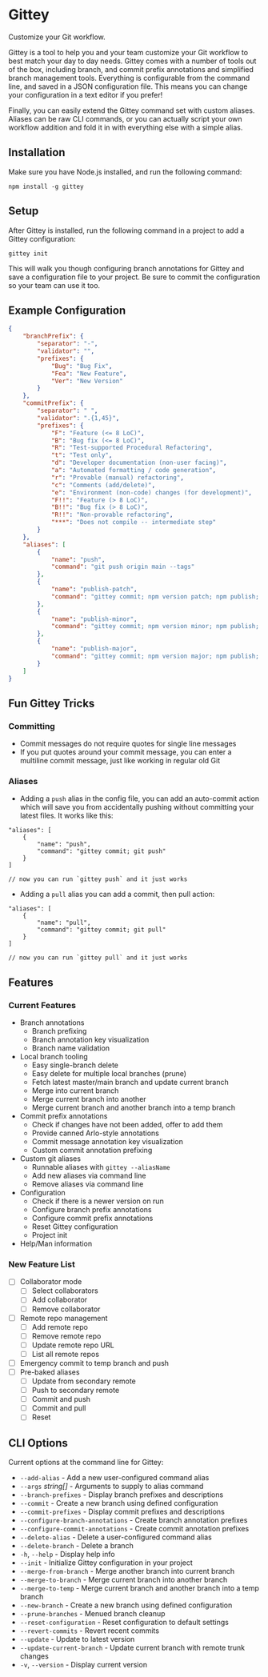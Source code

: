 # Gittey #

Customize your Git workflow.

Gittey is a tool to help you and your team customize your Git workflow to best match your day to day needs. Gittey comes with a number of tools out of the box, including branch, and commit prefix annotations and simplified branch management tools. Everything is configurable from the command line, and saved in a JSON configuration file. This means you can change your configuration in a text editor if you prefer!

Finally, you can easily extend the Gittey command set with custom aliases. Aliases can be raw CLI commands, or you can actually script your own workflow addition and fold it in with everything else with a simple alias.

## Installation ##

Make sure you have Node.js installed, and run the following command:

```
npm install -g gittey
```

## Setup ##

After Gittey is installed, run the following command in a project to add a Gittey configuration:

```
gittey init
```

This will walk you though configuring branch annotations for Gittey and save a configuration file to your project. Be sure to commit the configuration so your team can use it too.

## Example Configuration ##

```json
{
    "branchPrefix": {
        "separator": "-",
        "validator": "",
        "prefixes": {
            "Bug": "Bug Fix",
            "Fea": "New Feature",
            "Ver": "New Version"
        }
    },
    "commitPrefix": {
        "separator": " ",
        "validator": ".{1,45}",
        "prefixes": {
            "F": "Feature (<= 8 LoC)",
            "B": "Bug fix (<= 8 LoC)",
            "R": "Test-supported Procedural Refactoring",
            "t": "Test only",
            "d": "Developer documentation (non-user facing)",
            "a": "Automated formatting / code generation",
            "r": "Provable (manual) refactoring",
            "c": "Comments (add/delete)",
            "e": "Environment (non-code) changes (for development)",
            "F!!": "Feature (> 8 LoC)",
            "B!!": "Bug fix (> 8 LoC)",
            "R!!": "Non-provable refactoring",
            "***": "Does not compile -- intermediate step"
        }
    },
    "aliases": [
        {
            "name": "push",
            "command": "git push origin main --tags"
        },
        {
            "name": "publish-patch",
            "command": "gittey commit; npm version patch; npm publish; gittey push"
        },
        {
            "name": "publish-minor",
            "command": "gittey commit; npm version minor; npm publish; gittey push"
        },
        {
            "name": "publish-major",
            "command": "gittey commit; npm version major; npm publish; gittey push"
        }
    ]
}
```

## Fun Gittey Tricks ##

### Committing ###

- Commit messages do not require quotes for single line messages
- If you put quotes around your commit message, you can enter a multiline commit message, just like working in regular old Git

### Aliases ###

- Adding a `push` alias in the config file, you can add an auto-commit action which will save you from accidentally pushing without committing your latest files. It works like this:

```
"aliases": [
    {
        "name": "push",
        "command": "gittey commit; git push"
    }
]

// now you can run `gittey push` and it just works
```

- Adding a `pull` alias you can add a commit, then pull action:

```
"aliases": [
    {
        "name": "pull",
        "command": "gittey commit; git pull"
    }
]

// now you can run `gittey pull` and it just works
```

## Features ##

### Current Features ###

- Branch annotations
    - Branch prefixing
    - Branch annotation key visualization
    - Branch name validation
- Local branch tooling
    - Easy single-branch delete
    - Easy delete for multiple local branches (prune)
    - Fetch latest master/main branch and update current branch
    - Merge into current branch
    - Merge current branch into another
    - Merge current branch and another branch into a temp branch
- Commit prefix annotations
    - Check if changes have not been added, offer to add them
    - Provide canned Arlo-style annotations
    - Commit message annotation key visualization
    - Custom commit annotation prefixing
- Custom git aliases
    - Runnable aliases with `gittey --aliasName`
    - Add new aliases via command line
    - Remove aliases via command line
- Configuration
    - Check if there is a newer version on run
    - Configure branch prefix annotations
    - Configure commit prefix annotations
    - Reset Gittey configuration
    - Project init
- Help/Man information

### New Feature List ###

- [ ] Collaborator mode
    - [ ] Select collaborators
    - [ ] Add collaborator
    - [ ] Remove collaborator
- [ ] Remote repo management
    - [ ] Add remote repo
    - [ ] Remove remote repo
    - [ ] Update remote repo URL
    - [ ] List all remote repos
- [ ] Emergency commit to temp branch and push
- [ ] Pre-baked aliases
    - [ ] Update from secondary remote
    - [ ] Push to secondary remote
    - [ ] Commit and push
    - [ ] Commit and pull
    - [ ] Reset

## CLI Options ##

Current options at the command line for Gittey:

- `--add-alias` - Add a new user-configured command alias
- `--args` *string[]* - Arguments to supply to alias command
- `--branch-prefixes` - Display branch prefixes and descriptions
- `--commit` - Create a new branch using defined configuration
- `--commit-prefixes` - Display commit prefixes and descriptions
- `--configure-branch-annotations` - Create branch annotation prefixes
- `--configure-commit-annotations` - Create commit annotation prefixes
- `--delete-alias` - Delete a user-configured command alias
- `--delete-branch` - Delete a branch
- `-h`, `--help` - Display help info
- `--init` - Initialize Gittey configuration in your project
- `--merge-from-branch` - Merge another branch into current branch
- `--merge-to-branch` - Merge current branch into another branch
- `--merge-to-temp` - Merge current branch and another branch into a temp branch
- `--new-branch` - Create a new branch using defined configuration
- `--prune-branches` - Menued branch cleanup
- `--reset-configuration` - Reset configuration to default settings
- `--revert-commits` - Revert recent commits
- `--update` - Update to latest version
- `--update-current-branch` - Update current branch with remote trunk changes
- `-v`, `--version` - Display current version